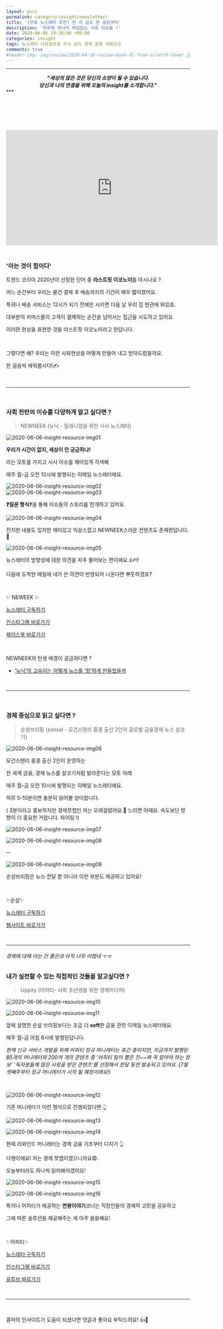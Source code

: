 ```yaml
---
layout: post
permalink: category/insight/newsletter/
title: '[무료 뉴스레터 추천] 천 리 길도 한 걸음부터'
description: '하루에 하나씩 부담없는 사회 이슈들 !'
date: 2020-06-06 19:30:00 +09:00
categories: insight
tags: 뉴스레터 사회초년생 지식 상식 경제 문화 사회이슈
comments: true
#header-img: img/review/2019-04-18-review-book-dl-from-scratch-Cover.jpg
---
```

***

<center><i><b>"세상의 많은 것은 당신의 소양이 될 수 있습니다.<br>
    당신과 나의 연결을 위해 오늘의 insight를 소개합니다."</b></i></center>
***

<br><br><br><br>

<iframe src="https://giphy.com/embed/128MHrlrHNwwU0" width="580" height="316" frameBorder="0" class="giphy-embed" allowFullScreen></iframe>

### <br>'아는 것이 힘이다'

트렌드 코리아 2020년이 선정한 단어 중 **라스트핏 이코노미**를 아시나요 ?

어느 순간부터 우리는 물건 결제 후 배송까지의 기간이 매우 짧아졌어요.

특히나 배송 서비스는 12시가 되기 전에만 시키면 다음 날 우리 집 현관에 와있죠.

대부분의 커머스몰이 고객이 결제하는 순간을 넘어서는 접근을 시도하고 있어요.

이러한 현상을 표현한 것을 라스트핏 이코노미라고 한답니다.

<br>

그렇다면 왜? 우리는 이런 사회현상을 어떻게 만들어 내고 받아드렸을까요.

한 걸음씩 배워봅시다!✍

<br>

***

<br>

### 사회 전반의 이슈를 다양하게 알고 싶다면 ?

> NEWNEEK (뉴닉 - 밀레니얼을 위한 시사 뉴스레터)

![2020-06-06-insight-resource-img01](https://user-images.githubusercontent.com/49114645/92467856-3f606500-f20d-11ea-857e-f86d52bd13e2.jpg)

**우리가 시간이 없지, 세상이 안 궁금하냐!**

라는 모토를 가지고 시사 이슈를 재미있게 각색해

매주 월-금 오전 10시에 발행되는 이메일 뉴스레터에요.

![2020-06-06-insight-resource-img02](https://user-images.githubusercontent.com/49114645/92467860-40919200-f20d-11ea-91ad-0fbade8e334b.jpg)
![2020-06-06-insight-resource-img03](https://user-images.githubusercontent.com/49114645/92467864-412a2880-f20d-11ea-8e6f-807f00c632fb.jpg)

**&#10067;질문 형식**&#10067;을 통해 이슈들의 스토리를 전개하고 있어요.

![2020-06-06-insight-resource-img04](https://user-images.githubusercontent.com/49114645/92467866-41c2bf00-f20d-11ea-9343-824cd6007dbc.jpg)

진지한 내용도 있지만 재미있고 익살스럽고 NEWNEEK스러운 컨텐츠도 존재한답니다. &#128170;

![2020-06-06-insight-resource-img05](https://user-images.githubusercontent.com/49114645/92467869-41c2bf00-f20d-11ea-83d5-48b183597f70.jpg)

뉴스레터의 방향성에 대한 의견을 자주 물어보는 편이에요.&#128077;&#128078;

다음에 도착한 메일에 내가 쓴 의견이 반영되어 나온다면 뿌듯하겠죠?

<br>

✨ NEWEEK ✨

[뉴스레터 구독하기](https://newneek.co/?utm_medium=email&utm_source=newneek_newsletter&utm_campaign=not_yet_subscribed&utm_content=footer_subscription_link)

[인스타그램 바로가기](https://www.instagram.com/newneek.official/)

[페이스북 바로가기](https://www.facebook.com/newneek.official)

<br>

 NEWNEEK의 탄생 배경이 궁금하다면 ?

- [‘뉴닉’의 고슴이는 어떻게 뉴스를 ‘힙’하게 만들었을까](http://www.hani.co.kr/arti/economy/economy_general/896387.html)

  <br>

***

<br>



### 경제 중심으로 읽고 싶다면 ?

> 순살브리핑 (sonsal - 모건스탠리 홍콩 출신 2인의 글로벌 금융경제 뉴스 살코기)

![2020-06-06-insight-resource-img06](https://user-images.githubusercontent.com/49114645/92467871-425b5580-f20d-11ea-90db-ec01c6118a97.jpg)

모건스탠리 홍콩 출신 2인이 운영하는

전 세계 금융, 경제 뉴스를 살코기처럼 발라준다는 모토 아래

매주 월-금 오전 10시에 발행되는 이메일 뉴스레터에요.

하루 5-10분이면 충분히 읽어볼 양이랍니다.

( 3분이라고 홍보하지만 경제쪼랩인 저는 오래걸렸어요.🐤 느리면 어때요. 속도보단 방향이 더 중요한 거랍니다. 파이팅 !)

![2020-06-06-insight-resource-img07](https://user-images.githubusercontent.com/49114645/92467873-42f3ec00-f20d-11ea-91b7-d2c767bf5902.jpg)

![2020-06-06-insight-resource-img08](https://user-images.githubusercontent.com/49114645/92467874-42f3ec00-f20d-11ea-804c-5e0f42b460b1.jpg)

ㅡ

![2020-06-06-insight-resource-img09](https://user-images.githubusercontent.com/49114645/92467880-438c8280-f20d-11ea-9c8c-1c352d9e73fd.jpg)

순살브리핑은 뉴스 전달 뿐 아니라 이런 부분도 제공하고 있어요!

 <BR>

 ✨순살✨

[뉴스레터 구독하기](https://page.stibee.com/subscriptions/51845)

[웹사이트 바로가기](https://soonsal.com/blog/)

<BR>

***



###### 경제에 대해 아는 건 좋은데 아직 너무 어렵네 ㅜㅠ

### 내가 실천할 수 있는 직접적인 것들을 알고싶다면 ?

> Uppity (어피티- 사회 초년생을 위한 경제미디어)

![2020-06-06-insight-resource-img10](https://user-images.githubusercontent.com/49114645/92467883-44251900-f20d-11ea-8616-99d10025857f.jpg)

![2020-06-06-insight-resource-img11](https://user-images.githubusercontent.com/49114645/92467886-44251900-f20d-11ea-8954-615e8d5b5720.jpg)

앞에 설명한 순살 브리핑보다는 조금 더 **soft**한 금융 관련 이메일 뉴스레터에요.

매주 월-금 아침 8시에 발행된답니다.

*현재 신규 서비스 개발을 위해 어피티 정규 머니레터는 휴간 중이지만, 지금까지 발행된 85개의 머니레터와 200여 개의 콘텐츠 중 '어피티 팀이 뽑은 진~~짜 꼭 알아야 하는 정보' '독자분들께 많은 사랑을 받은 콘텐츠'를 선정해서 한달 동안 발송되고 있어요. (7월 셋째주부터 정규 머니레터가 시작 될 예정이래요!)*

<br>

![2020-06-06-insight-resource-img12](https://user-images.githubusercontent.com/49114645/92467887-44bdaf80-f20d-11ea-9d19-7e5e82d0b384.jpg)

기존 머니레터가 이런 형식으로 진행되었다면 &#128070;

![2020-06-06-insight-resource-img13](https://user-images.githubusercontent.com/49114645/92467890-44bdaf80-f20d-11ea-9211-ddbcc194fc07.jpg)

![2020-06-06-insight-resource-img14](https://user-images.githubusercontent.com/49114645/92467892-45564600-f20d-11ea-848b-a48527cd4e3f.jpg)

현재 리와인드 머니레터는 경제 금융 기초부터 다지기 👆

다행이에요! 저는 경제 쪼랩이였으니까요😨.

오늘부터라도 하나씩 읽어봐야겠어요!



![2020-06-06-insight-resource-img15](https://user-images.githubusercontent.com/49114645/92467893-45eedc80-f20d-11ea-82e3-402e92d001b6.jpg)

![2020-06-06-insight-resource-img16](https://user-images.githubusercontent.com/49114645/92467895-45eedc80-f20d-11ea-98de-090ea7463e04.jpg)

특히나 어피티가 제공하는 **연봉이야기**코너는 직장인들의 경제적 고민을 공유하고

그에 따른 솔루션을 제공해주는 게 아주 쏠쏠해요!

<br>

 ✨어피티✨

[뉴스레터 구독하기](http://me2.do/5A893qJI)

[인스타그램 바로가기](https://www.instagram.com/uppity.official/)

[유투브 바로가기](https://www.youtube.com/channel/UC8d2HkvVNQlRasXm6yXUw0Q)

<br>

***

<br>

콤마의 인사이트가 도움이 되셨다면 댓글과 좋아요 부탁드려요! &#128077;&#128064;

<br>
